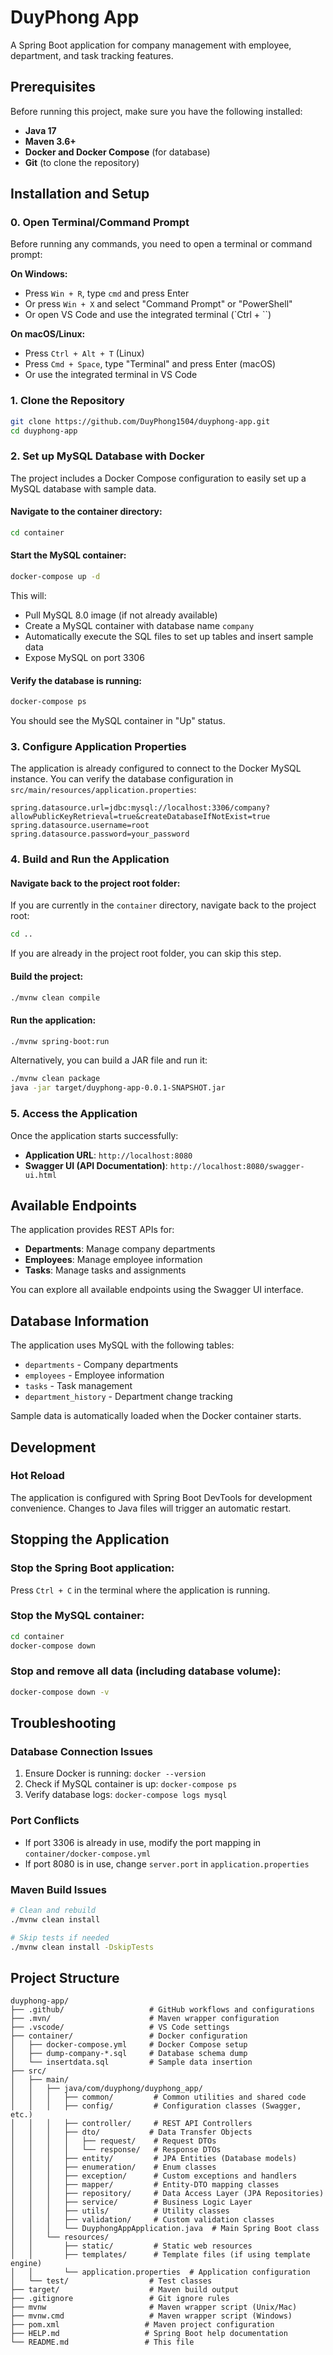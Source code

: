 # DuyPhong App

A Spring Boot application for company management with employee, department, and task tracking features.

## Prerequisites

Before running this project, make sure you have the following installed:

- **Java 17**
- **Maven 3.6+**
- **Docker and Docker Compose** (for database)
- **Git** (to clone the repository)

## Installation and Setup

### 0. Open Terminal/Command Prompt

Before running any commands, you need to open a terminal or command prompt:

**On Windows:**

- Press `Win + R`, type `cmd` and press Enter
- Or press `Win + X` and select "Command Prompt" or "PowerShell"
- Or open VS Code and use the integrated terminal (`Ctrl + ``)

**On macOS/Linux:**

- Press `Ctrl + Alt + T` (Linux)
- Press `Cmd + Space`, type "Terminal" and press Enter (macOS)
- Or use the integrated terminal in VS Code

### 1. Clone the Repository

```bash
git clone https://github.com/DuyPhong1504/duyphong-app.git
cd duyphong-app
```

### 2. Set up MySQL Database with Docker

The project includes a Docker Compose configuration to easily set up a MySQL database with sample data.

#### Navigate to the container directory:

```bash
cd container
```

#### Start the MySQL container:

```bash
docker-compose up -d
```

This will:

- Pull MySQL 8.0 image (if not already available)
- Create a MySQL container with database name `company`
- Automatically execute the SQL files to set up tables and insert sample data
- Expose MySQL on port 3306

#### Verify the database is running:

```bash
docker-compose ps
```

You should see the MySQL container in "Up" status.

### 3. Configure Application Properties

The application is already configured to connect to the Docker MySQL instance. You can verify the database configuration in `src/main/resources/application.properties`:

```properties
spring.datasource.url=jdbc:mysql://localhost:3306/company?allowPublicKeyRetrieval=true&createDatabaseIfNotExist=true
spring.datasource.username=root
spring.datasource.password=your_password
```

### 4. Build and Run the Application

#### Navigate back to the project root folder:

If you are currently in the `container` directory, navigate back to the project root:

```bash
cd ..
```

If you are already in the project root folder, you can skip this step.

#### Build the project:

```bash
./mvnw clean compile
```

#### Run the application:

```bash
./mvnw spring-boot:run
```

Alternatively, you can build a JAR file and run it:

```bash
./mvnw clean package
java -jar target/duyphong-app-0.0.1-SNAPSHOT.jar
```

### 5. Access the Application

Once the application starts successfully:

- **Application URL**: `http://localhost:8080`
- **Swagger UI (API Documentation)**: `http://localhost:8080/swagger-ui.html`

## Available Endpoints

The application provides REST APIs for:

- **Departments**: Manage company departments
- **Employees**: Manage employee information
- **Tasks**: Manage tasks and assignments

You can explore all available endpoints using the Swagger UI interface.

## Database Information

The application uses MySQL with the following tables:

- `departments` - Company departments
- `employees` - Employee information
- `tasks` - Task management
- `department_history` - Department change tracking

Sample data is automatically loaded when the Docker container starts.

## Development

### Hot Reload

The application is configured with Spring Boot DevTools for development convenience. Changes to Java files will trigger an automatic restart.

## Stopping the Application

### Stop the Spring Boot application:

Press `Ctrl + C` in the terminal where the application is running.

### Stop the MySQL container:

```bash
cd container
docker-compose down
```

### Stop and remove all data (including database volume):

```bash
docker-compose down -v
```

## Troubleshooting

### Database Connection Issues

1. Ensure Docker is running: `docker --version`
2. Check if MySQL container is up: `docker-compose ps`
3. Verify database logs: `docker-compose logs mysql`

### Port Conflicts

- If port 3306 is already in use, modify the port mapping in `container/docker-compose.yml`
- If port 8080 is in use, change `server.port` in `application.properties`

### Maven Build Issues

```bash
# Clean and rebuild
./mvnw clean install

# Skip tests if needed
./mvnw clean install -DskipTests
```

## Project Structure

```
duyphong-app/
├── .github/                   # GitHub workflows and configurations
├── .mvn/                      # Maven wrapper configuration
├── .vscode/                   # VS Code settings
├── container/                 # Docker configuration
│   ├── docker-compose.yml     # Docker Compose setup
│   ├── dump-company-*.sql     # Database schema dump
│   └── insertdata.sql         # Sample data insertion
├── src/
│   ├── main/
│   │   ├── java/com/duyphong/duyphong_app/
│   │   │   ├── common/         # Common utilities and shared code
│   │   │   ├── config/         # Configuration classes (Swagger, etc.)
│   │   │   ├── controller/     # REST API Controllers
│   │   │   ├── dto/           # Data Transfer Objects
│   │   │   │   ├── request/    # Request DTOs
│   │   │   │   └── response/   # Response DTOs
│   │   │   ├── entity/         # JPA Entities (Database models)
│   │   │   ├── enumeration/    # Enum classes
│   │   │   ├── exception/      # Custom exceptions and handlers
│   │   │   ├── mapper/         # Entity-DTO mapping classes
│   │   │   ├── repository/     # Data Access Layer (JPA Repositories)
│   │   │   ├── service/        # Business Logic Layer
│   │   │   ├── utils/          # Utility classes
│   │   │   ├── validation/     # Custom validation classes
│   │   │   └── DuyphongAppApplication.java  # Main Spring Boot class
│   │   └── resources/
│   │       ├── static/         # Static web resources
│   │       ├── templates/      # Template files (if using template engine)
│   │       └── application.properties  # Application configuration
│   └── test/                  # Test classes
├── target/                    # Maven build output
├── .gitignore                 # Git ignore rules
├── mvnw                       # Maven wrapper script (Unix/Mac)
├── mvnw.cmd                   # Maven wrapper script (Windows)
├── pom.xml                   # Maven project configuration
├── HELP.md                   # Spring Boot help documentation
└── README.md                 # This file
```
